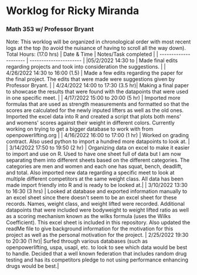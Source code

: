 # Worklog for Ricky Miranda 
### Math 353 w/ Professor Bryant
Note: This worklog will be organized in chronological order with most recent logs at the top (to avoid the nuisance of having to scroll all the way down). 
Total Hours: (17.0 hrs)
| Date & Time           |   Notes/Task completed |
| --------------------- | ---------------------- |
|05/2/2022 14:30 to  | Made final edits regarding projects and took into consideration the suggestions. |
| 4/26/2022 14:30 to 16:00 (1.5) | Made a few edits regarding the paper for the final project. The edits that were made were suggestions given by Professor Bryant. |
| 4/24/2022 14:00 to 17:30 (3.5 hr)| Making a final paper to showcase the results that were found with the datapoints that were used in one specific meet. |
| 4/17/2022 15:00 to 20:00 (5 hr) | Imported more formulas that are used as strength measurements and formatted so that the scores are calculated for the newly inputed lifters as well as the old ones. Imported the excel data into R and created a script that plots both mens' and womens' scores against their weight in different colors. Currently working on trying to get a bigger database to work with from openpowerlifting.org |
| 4/16/2022 16:00 to 17:00 (1 hr) | Worked on grading contract. Also used python to import a hundred more datapoints to look at. |
| 3/14/2022 17:50 to 19:50 (2 hr) | Organizing data on excel to make it easier to import and use on R. Used to have one sheet full of data but I am now separating them into different sheets based on the different categories. The categories are men and women and each one has squat, bench, deadlift, and total. Also imported new data regarding a specific meet to look at multiple different competitors at the same weight class. All data has been made import friendly into R and is ready to be looked at.|
| 3/10/2022 13:30 to 16:30 (3 hrs) | Looked at database and exported information manually to an excel sheet since there doesn't seem to be an excel sheet for these records. Names, weight class, and weight lifted were recorded. Additional datapoints that were included were bodyweight to weight lifted ratio as well as a scoring mechanism known as the wilks formula (uses the Wilks Coefficient). This excel sheet is included in this repository. Also updated the readMe file to give background information for the motivation for this project as well as the personal motivation for the project.
| 2/25/2022 19:30 to 20:30 (1 hr)| Surfed through various databases (such as openpowerlifting, uspa, usapl, etc. to look to see which data would be best to handle. Decided that a well known federation that includes random drug testing and has its competitors pledge to not using performance enhancing drugs would be best.|

